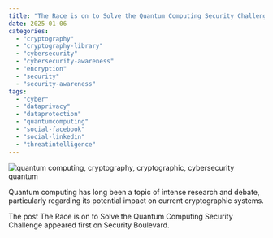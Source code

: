 ```yaml
---
title: "The Race is on to Solve the Quantum Computing Security Challenge"
date: 2025-01-06
categories: 
  - "cryptography"
  - "cryptography-library"
  - "cybersecurity"
  - "cybersecurity-awareness"
  - "encryption"
  - "security"
  - "security-awareness"
tags: 
  - "cyber"
  - "dataprivacy"
  - "dataprotection"
  - "quantumcomputing"
  - "social-facebook"
  - "social-linkedin"
  - "threatintelligence"
---
```


![quantum computing, cryptography, cryptographic, cybersecurity quantum](https://securityboulevard.com/wp-content/uploads/2022/08/canstockphoto17667969.jpg)

Quantum computing has long been a topic of intense research and debate, particularly regarding its potential impact on current cryptographic systems.

The post The Race is on to Solve the Quantum Computing Security Challenge appeared first on Security Boulevard.
